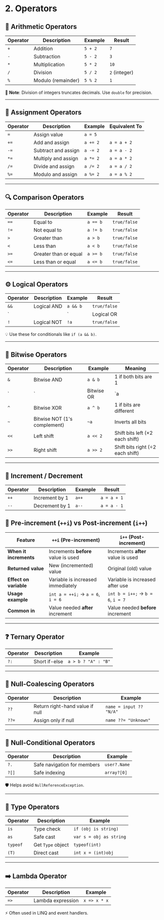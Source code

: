 # 2. Operators

## 🧮 Arithmetic Operators

| Operator | Description | Example | Result |
| --- | --- | --- | --- |
| `+` | Addition | `5 + 2` | `7` |
| `-` | Subtraction | `5 - 2` | `3` |
| `*` | Multiplication | `5 * 2` | `10` |
| `/` | Division | `5 / 2` | `2` (integer) |
| `%` | Modulo (remainder) | `5 % 2` | `1` |

📌 **Note**: Division of integers truncates decimals. Use `double` for precision.

---

## 📝 Assignment Operators

| Operator | Description | Example | Equivalent To |
| --- | --- | --- | --- |
| `=` | Assign value | `a = 5` |  |
| `+=` | Add and assign | `a += 2` | `a = a + 2` |
| `-=` | Subtract and assign | `a -= 2` | `a = a - 2` |
| `*=` | Multiply and assign | `a *= 2` | `a = a * 2` |
| `/=` | Divide and assign | `a /= 2` | `a = a / 2` |
| `%=` | Modulo and assign | `a %= 2` | `a = a % 2` |

---

## 🔍 Comparison Operators

| Operator | Description | Example | Result |
| --- | --- | --- | --- |
| `==` | Equal to | `a == b` | `true/false` |
| `!=` | Not equal to | `a != b` | `true/false` |
| `>` | Greater than | `a > b` | `true/false` |
| `<` | Less than | `a < b` | `true/false` |
| `>=` | Greater than or equal | `a >= b` | `true/false` |
| `<=` | Less than or equal | `a <= b` | `true/false` |

---

## ⚙️ Logical Operators

| Operator | Description | Example | Result |
| --- | --- | --- | --- |
| `&&` | Logical AND | `a && b` | `true/false` |
| ` |  | ` | Logical OR |
| `!` | Logical NOT | `!a` | `true/false` |

💡 Use these for conditionals like `if (a && b)`.

---

## 🧠 Bitwise Operators

| Operator | Description | Example | Meaning |
| --- | --- | --- | --- |
| `&` | Bitwise AND | `a & b` | 1 if both bits are 1 |
| ` | ` | Bitwise OR | `a |
| `^` | Bitwise XOR | `a ^ b` | 1 if bits are different |
| `~` | Bitwise NOT (1's complement) | `~a` | Inverts all bits |
| `<<` | Left shift | `a << 2` | Shift bits left (×2 each shift) |
| `>>` | Right shift | `a >> 2` | Shift bits right (÷2 each shift) |

---

## 🔁 Increment / Decrement

| Operator | Description | Example | Result |
| --- | --- | --- | --- |
| `++` | Increment by 1 | `a++` | `a = a + 1` |
| `--` | Decrement by 1 | `a--` | `a = a - 1` |

## 🔄 Pre-increment (`++i`) vs Post-increment (`i++`)

| Feature | `++i` (Pre-increment) | `i++` (Post-increment) |
| --- | --- | --- |
| **When it increments** | Increments **before** value is used | Increments **after** value is used |
| **Returned value** | New (incremented) value | Original (old) value |
| **Effect on variable** | Variable is increased immediately | Variable is increased after use |
| **Usage example** | `int a = ++i;` → `a = 6`, `i = 6` | `int b = i++;` → `b = 6`, `i = 7` |
| **Common in** | Value needed **after** increment | Value needed **before** increment |

---

## ❓ Ternary Operator

| Operator | Description | Example |
| --- | --- | --- |
| `?:` | Short if-else | `a > b ? "A" : "B"` |

---

## 💬 Null-Coalescing Operators

| Operator | Description | Example |
| --- | --- | --- |
| `??` | Return right-hand value if null | `name = input ?? "N/A"` |
| `??=` | Assign only if null | `name ??= "Unknown"` |

---

## 🧷 Null-Conditional Operators

| Operator | Description | Example |
| --- | --- | --- |
| `?.` | Safe navigation for members | `user?.Name` |
| `?[]` | Safe indexing | `array?[0]` |

🛡 Helps avoid `NullReferenceException`.

---

## 🧪 Type Operators

| Operator | Description | Example |
| --- | --- | --- |
| `is` | Type check | `if (obj is string)` |
| `as` | Safe cast | `var s = obj as string` |
| `typeof` | Get `Type` object | `typeof(int)` |
| `(T)` | Direct cast | `int x = (int)obj` |

---

## ➡️ Lambda Operator

| Operator | Description | Example |
| --- | --- | --- |
| `=>` | Lambda expression | `x => x * x` |

⚡ Often used in LINQ and event handlers.